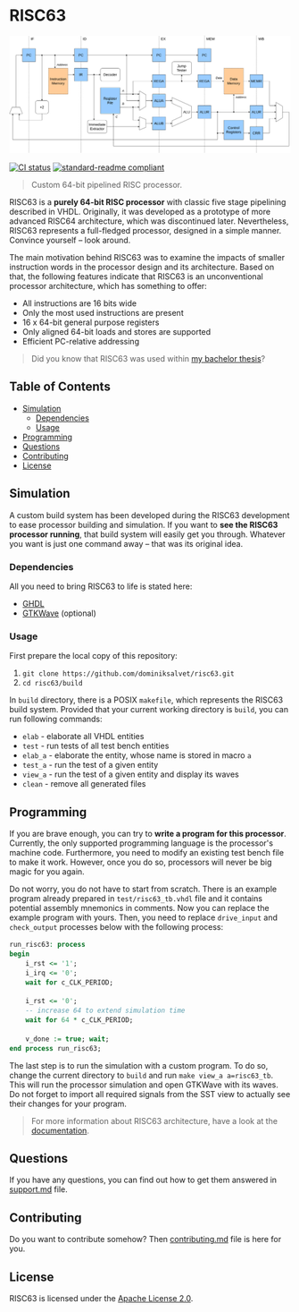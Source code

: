 # RISC63

![RISC63 pipeline](doc/img/pipeline.png)

[![CI status](https://github.com/dominiksalvet/risc63/workflows/CI/badge.svg)](https://github.com/dominiksalvet/risc63/actions)
[![standard-readme compliant](https://img.shields.io/badge/readme_style-standard-brightgreen.svg)](https://github.com/RichardLitt/standard-readme)

> Custom 64-bit pipelined RISC processor.

RISC63 is a **purely 64-bit RISC processor** with classic five stage pipelining described in VHDL. Originally, it was developed as a prototype of more advanced RISC64 architecture, which was discontinued later. Nevertheless, RISC63 represents a full-fledged processor, designed in a simple manner. Convince yourself – look around.

The main motivation behind RISC63 was to examine the impacts of smaller instruction words in the processor design and its architecture. Based on that, the following features indicate that RISC63 is an unconventional processor architecture, which has something to offer:

* All instructions are 16 bits wide
* Only the most used instructions are present
* 16 x 64-bit general purpose registers
* Only aligned 64-bit loads and stores are supported
* Efficient PC-relative addressing

> Did you know that RISC63 was used within [my bachelor thesis](https://github.com/dominiksalvet/bachelor-thesis)?

## Table of Contents

* [Simulation](#simulation)
  * [Dependencies](#dependencies)
  * [Usage](#usage)
* [Programming](#programming)
* [Questions](#questions)
* [Contributing](#contributing)
* [License](#license)

## Simulation

A custom build system has been developed during the RISC63 development to ease processor building and simulation. If you want to **see the RISC63 processor running**, that build system will easily get you through. Whatever you want is just one command away – that was its original idea.

### Dependencies

All you need to bring RISC63 to life is stated here:

* [GHDL](https://github.com/ghdl/ghdl)
* [GTKWave](https://github.com/gtkwave/gtkwave) (optional)

### Usage

First prepare the local copy of this repository:

1. `git clone https://github.com/dominiksalvet/risc63.git`
2. `cd risc63/build`

In `build` directory, there is a POSIX `makefile`, which represents the RISC63 build system. Provided that your current working directory is `build`, you can run following commands:

* `elab` - elaborate all VHDL entities
* `test` - run tests of all test bench entities
* `elab_a` - elaborate the entity, whose name is stored in macro `a`
* `test_a` - run the test of a given entity
* `view_a` - run the test of a given entity and display its waves
* `clean` - remove all generated files

## Programming

If you are brave enough, you can try to **write a program for this processor**. Currently, the only supported programming language is the processor's machine code. Furthermore, you need to modify an existing test bench file to make it work. However, once you do so, processors will never be big magic for you again.

Do not worry, you do not have to start from scratch. There is an example program already prepared in `test/risc63_tb.vhdl` file and it contains potential assembly mnemonics in comments. Now you can replace the example program with yours. Then, you need to replace `drive_input` and `check_output` processes below with the following process:

```vhdl
run_risc63: process
begin
    i_rst <= '1';
    i_irq <= '0';
    wait for c_CLK_PERIOD;

    i_rst <= '0';
    -- increase 64 to extend simulation time
    wait for 64 * c_CLK_PERIOD;

    v_done := true; wait;
end process run_risc63;
```

The last step is to run the simulation with a custom program. To do so, change the current directory to `build` and run `make view_a a=risc63_tb`. This will run the processor simulation and open GTKWave with its waves. Do not forget to import all required signals from the SST view to actually see their changes for your program.

> For more information about RISC63 architecture, have a look at the [documentation](doc).

## Questions

If you have any questions, you can find out how to get them answered in [support.md](support.md) file.

## Contributing

Do you want to contribute somehow? Then [contributing.md](contributing.md) file is here for you.

## License

RISC63 is licensed under the [Apache License 2.0](license).
